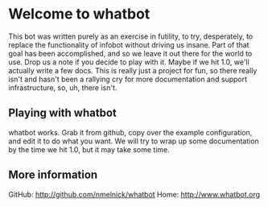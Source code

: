 Welcome to whatbot
==================

This bot was written purely as an exercise in futility, to try, desperately, to replace the functionality of infobot without driving us insane. Part of that goal has been accomplished, and so we leave it out there for the world to use. Drop us a note if you decide to play with it. Maybe if we hit 1.0, we'll actually write a few docs. This is really just a project for fun, so there really isn't and hasn't been a rallying cry for more documentation and support infrastructure, so, uh, there isn't.

Playing with whatbot
--------------------

whatbot works. Grab it from github, copy over the example configuration, and edit it to do what you want. We will try to wrap up some documentation by the time we hit 1.0, but it may take some time.

More information
----------------

GitHub: http://github.com/nmelnick/whatbot
Home: http://www.whatbot.org
